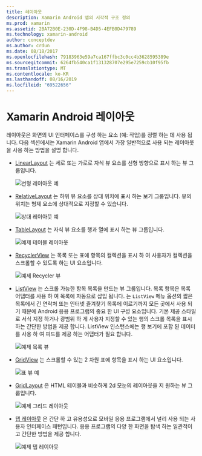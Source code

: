 ```yaml
---
title: 레이아웃
description: Xamarin Android 앱의 시각적 구조 정의
ms.prod: xamarin
ms.assetid: 2BA72B0E-230D-4F98-B4D5-4EFB0D479789
ms.technology: xamarin-android
author: conceptdev
ms.author: crdun
ms.date: 08/18/2017
ms.openlocfilehash: 79183963e59a7ca167ffbc3c0cc4b3628595389e
ms.sourcegitcommit: 6264fb540ca1f131328707e295e7259cb10f95fb
ms.translationtype: MT
ms.contentlocale: ko-KR
ms.lasthandoff: 08/16/2019
ms.locfileid: "69522656"
---
```

# <a name="xamarinandroid-layouts"></a>Xamarin Android 레이아웃

레이아웃은 화면의 UI 인터페이스를 구성 하는 요소 (예: 작업)를 정렬 하는 데 사용 됩니다. 다음 섹션에서는 Xamarin Android 앱에서 가장 일반적으로 사용 되는 레이아웃을 사용 하는 방법을 설명 합니다.

- [LinearLayout](~/android/user-interface/layouts/linear-layout.md) 는 세로 또는 가로로 자식 뷰 요소를 선형 방향으로 표시 하는 뷰 그룹입니다.

    ![선형 레이아웃 예](images/linear-layout.png)

- [RelativeLayout](~/android/user-interface/layouts/relative-layout.md) 는 하위 뷰 요소를 상대 위치에 표시 하는 보기 그룹입니다. 뷰의 위치는 형제 요소에 상대적으로 지정할 수 있습니다.

    ![상대 레이아웃 예](images/relative-layout.png)

- [TableLayout](~/android/user-interface/layouts/table-layout.md) 는 자식 뷰 요소를 행과 열에 표시 하는 뷰 그룹입니다.

    ![예제 테이블 레이아웃](images/table-layout.png)

- [RecyclerView](~/android/user-interface/layouts/recycler-view/index.md) 는 목록 또는 표에 항목의 컬렉션을 표시 하 여 사용자가 컬렉션을 스크롤할 수 있도록 하는 UI 요소입니다.

    ![예제 Recycler 뷰](images/recycler-view.png)

- [ListView](~/android/user-interface/layouts/list-view/index.md) 는 스크롤 가능한 항목 목록을 만드는 뷰 그룹입니다. 목록 항목은 목록 어댑터를 사용 하 여 목록에 자동으로 삽입 됩니다. 는 `ListView` 메뉴 옵션의 짧은 목록에서 긴 연락처 또는 인터넷 즐겨찾기 목록에 이르기까지 모든 곳에서 사용 되기 때문에 Android 응용 프로그램의 중요 한 UI 구성 요소입니다. 기본 제공 스타일로 서식 지정 하거나 광범위 하 게 사용자 지정할 수 있는 행의 스크롤 목록을 표시 하는 간단한 방법을 제공 합니다. ListView 인스턴스에는 행 보기에 포함 된 데이터를 사용 하 여 피드를 제공 하는 어댑터가 필요 합니다.

    ![예제 목록 뷰](images/list-view.png)

- [GridView](~/android/user-interface/layouts/grid-view.md) 는 스크롤할 수 있는 2 차원 표에 항목을 표시 하는 UI 요소입니다.

    ![표 뷰 예](images/grid-view.png)

- [GridLayout](~/android/user-interface/layouts/grid-layout.md) 은 HTML 테이블과 비슷하게 2d 모눈의 레이아웃을 지 원하는 뷰 그룹입니다.

    ![예제 그리드 레이아웃](images/grid-layout.png)

- [탭 레이아웃](~/android/user-interface/layouts/tab-layout/index.md) 은 간단 하 고 유용성으로 모바일 응용 프로그램에서 널리 사용 되는 사용자 인터페이스 패턴입니다. 응용 프로그램의 다양 한 화면을 탐색 하는 일관적이 고 간단한 방법을 제공 합니다.

    ![예제 탭 레이아웃](images/tabbed-layout.png)
 
